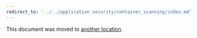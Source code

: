```yaml
---
redirect_to: '../../application_security/container_scanning/index.md'
---
```


This document was moved to [another location](../../application_security/container_scanning/index.md).

<!-- This redirect file can be deleted February 1, 2021, or later. -->
<!-- Before deletion, see: https://docs.gitlab.com/ee/development/documentation/#move-or-rename-a-page -->
